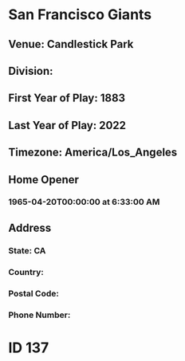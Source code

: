 # San Francisco Giants
## Venue: Candlestick Park
## Division: 
## First Year of Play: 1883
## Last Year of Play: 2022
## Timezone: America/Los_Angeles
## Home Opener
### 1965-04-20T00:00:00 at 6:33:00 AM
## Address
### 
### State: CA
### Country: 
### Postal Code: 
### Phone Number: 
# ID 137